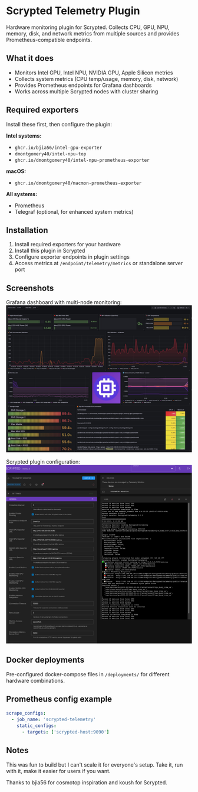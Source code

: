 # Scrypted Telemetry Plugin

Hardware monitoring plugin for Scrypted. Collects CPU, GPU, NPU, memory, disk, and network metrics from multiple sources and provides Prometheus-compatible endpoints.

## What it does

- Monitors Intel GPU, Intel NPU, NVIDIA GPU, Apple Silicon metrics  
- Collects system metrics (CPU temp/usage, memory, disk, network)
- Provides Prometheus endpoints for Grafana dashboards
- Works across multiple Scrypted nodes with cluster sharing

## Required exporters

Install these first, then configure the plugin:

**Intel systems:**
- `ghcr.io/bjia56/intel-gpu-exporter`
- `dmontgomery40/intel-npu-top`
- `ghcr.io/dmontgomery40/intel-npu-prometheus-exporter`

**macOS:**
- `ghcr.io/dmontgomery40/macmon-prometheus-exporter`

**All systems:**
- Prometheus 
- Telegraf (optional, for enhanced system metrics)

## Installation

1. Install required exporters for your hardware
2. Install this plugin in Scrypted
3. Configure exporter endpoints in plugin settings
4. Access metrics at `/endpoint/telemetry/metrics` or standalone server port

## Screenshots

Grafana dashboard with multi-node monitoring:
![Grafana Dashboard](assets/dashv2.jpeg)

Scrypted plugin configuration:
![Plugin Settings](assets/plugin-settings.png)

## Docker deployments

Pre-configured docker-compose files in `/deployments/` for different hardware combinations.

## Prometheus config example

```yaml
scrape_configs:
  - job_name: 'scrypted-telemetry'
    static_configs:
      - targets: ['scrypted-host:9090']
```

## Notes

This was fun to build but I can't scale it for everyone's setup. Take it, run with it, make it easier for users if you want.

Thanks to bjia56 for cosmotop inspiration and koush for Scrypted.